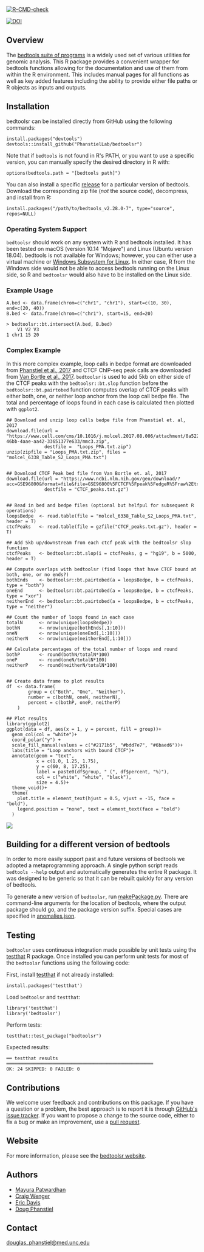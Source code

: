 <!-- badges: start -->
[![R-CMD-check](https://github.com/PhanstielLab/bedtoolsr/workflows/R-CMD-check/badge.svg)](https://github.com/PhanstielLab/bedtoolsr/actions)
<!-- badges: end -->

[![DOI](https://zenodo.org/badge/151143796.svg)](https://zenodo.org/badge/latestdoi/151143796)

## Overview

The [bedtools suite of programs](https://bedtools.readthedocs.io/) is a widely used set of various utilities for genomic analysis. This R package provides a convenient wrapper for bedtools functions allowing for the documentation and use of them from within the R environment. This includes manual pages for all functions as well as key added features including the ability to provide either file paths or R objects as inputs and outputs.

## Installation

bedtoolsr can be installed directly from GitHub using the following commands:

```
install.packages("devtools")
devtools::install_github("PhanstielLab/bedtoolsr")
```

Note that if `bedtools` is not found in R's PATH, or you want to use a specific version, you can manually specify the desired directory in R with:

```
options(bedtools.path = "[bedtools path]")
```

You can also install a specific [release](https://github.com/PhanstielLab/bedtoolsr/releases) for a particular version of bedtools. Download the corresponding zip file (*not* the source code), decompress, and install from R:

```
install.packages("/path/to/bedtools_v2.28.0-7", type="source", repos=NULL)
```

### Operating System Support

`bedtoolsr` should work on any system with R and bedtools installed. It has been tested on macOS (version 10.14 "Mojave") and Linux (Ubuntu version 18.04). bedtools is not available for Windows; however, you can either use a virtual machine or [Windows Subsystem for Linux](https://docs.microsoft.com/en-us/windows/wsl/install-win10). In either case, R from the Windows side would not be able to access bedtools running on the Linux side, so R and `bedtoolsr` would also have to be installed on the Linux side.

### Example Usage

```
A.bed <- data.frame(chrom=c("chr1", "chr1"), start=c(10, 30), end=c(20, 40))
B.bed <- data.frame(chrom=c("chr1"), start=15, end=20)

> bedtoolsr::bt.intersect(A.bed, B.bed)
    V1 V2 V3
1 chr1 15 20
```

### Complex Example

In this more complex example, loop calls in bedpe format are downloaded from [Phanstiel et al., 2017](https://www.cell.com/molecular-cell/fulltext/S1097-2765(17)30603-2?_returnURL=https%3A%2F%2Flinkinghub.elsevier.com%2Fretrieve%2Fpii%2FS1097276517306032%3Fshowall%3Dtrue) and CTCF ChIP-seq peak calls are downloaded from [Van Bortle et al., 2017](https://genomebiology.biomedcentral.com/articles/10.1186/s13059-017-1310-3). `bedtoolsr` is used to add 5kb on either side of the CTCF peaks with the `bedtoolsr::bt.slop` function before the `bedtoolsr::bt.pairtobed` function computes overlap of CTCF peaks with either both, one, or neither loop anchor from the loop call bedpe file. The total and percentage of loops found in each case is calculated then plotted with `ggplot2`.

```
## Download and unzip loop calls bedpe file from Phanstiel et. al, 2017
download.file(url = "https://www.cell.com/cms/10.1016/j.molcel.2017.08.006/attachment/0a5229f1-46bb-4aae-aa42-33651377e633/mmc3.zip",
              destfile =  "Loops_PMA.txt.zip")
unzip(zipfile = "Loops_PMA.txt.zip", files = "molcel_6338_Table_S2_Loops_PMA.txt")


## Download CTCF Peak bed file from Van Bortle et. al, 2017
download.file(url = "https://www.ncbi.nlm.nih.gov/geo/download/?acc=GSE96800&format=file&file=GSE96800%5FCTCF%5Fpeak%5FedgeR%5Fraw%2Etxt%2Egz",
              destfile = "CTCF_peaks.txt.gz")


## Read in bed and bedpe files (optional but helfpul for subsequent R operations)
loopsBedpe  <- read.table(file = "molcel_6338_Table_S2_Loops_PMA.txt", header = T)
ctcfPeaks   <- read.table(file = gzfile("CTCF_peaks.txt.gz"), header = T)

## Add 5kb up/downstream from each ctcf peak with the bedtoolsr slop function
ctcfPeaks   <- bedtoolsr::bt.slop(i = ctcfPeaks, g = "hg19", b = 5000, header = T)

## Compute overlaps with bedtoolsr (find loops that have CTCF bound at both, one, or no ends?)
bothEnds    <- bedtoolsr::bt.pairtobed(a = loopsBedpe, b = ctcfPeaks, type = "both")
oneEnd      <- bedtoolsr::bt.pairtobed(a = loopsBedpe, b = ctcfPeaks, type = "xor")
neitherEnd  <- bedtoolsr::bt.pairtobed(a = loopsBedpe, b = ctcfPeaks, type = "neither")

## Count the number of loops found in each case
totalN      <- nrow(unique(loopsBedpe))
bothN       <- nrow(unique(bothEnds[,1:10]))
oneN        <- nrow(unique(oneEnd[,1:10]))
neitherN    <- nrow(unique(neitherEnd[,1:10]))

## Calculate percentages of the total number of loops and round
bothP       <- round(bothN/totalN*100)
oneP        <- round(oneN/totalN*100)
neitherP    <- round(neitherN/totalN*100)


## Create data frame to plot results
df  <- data.frame(
        group = c("Both", "One", "Neither"),
        number = c(bothN, oneN, neitherN),
        percent = c(bothP, oneP, neitherP)
    )

## Plot results
library(ggplot2)
ggplot(data = df, aes(x = 1, y = percent, fill = group))+
  geom_col(col = "white")+
  coord_polar("y") +
  scale_fill_manual(values = c("#2171b5", "#bdd7e7", "#6baed6"))+
  labs(title = "Loop anchors with bound CTCF")+
  annotate(geom = "text",
           x = c(1.0, 1.25, 1.75),
           y = c(60, 8, 17.25),
           label = paste0(df$group, " (", df$percent, "%)"),
           col = c("white", "white", "black"),
           size = 4.5)+
  theme_void()+
  theme(
    plot.title = element_text(hjust = 0.5, vjust = -15, face = "bold"),
    legend.position = "none", text = element_text(face = "bold")
  )
```

![](img/exampleResults.png)

## Building for a different version of bedtools

In order to more easily support past and future versions of bedtools we adopted a metaprogramming approach.  A single python script reads `bedtools --help` output and automatically generates the entire R package. It was designed to be generic so that it can be rebuilt quickly for any version of bedtools.

To generate a new version of `bedtoolsr`, run [makePackage.py](https://github.com/PhanstielLab/bedtoolsr/blob/master/dev/makePackage.py). There are command-line arguments for the location of bedtools, where the output package should go, and the package version suffix. Special cases are specified in [anomalies.json](https://github.com/PhanstielLab/bedtoolsr/blob/master/dev/anomalies.json).

## Testing

`bedtoolsr` uses continuous integration made possible by unit tests using the [testthat](https://github.com/r-lib/testthat) R package.  Once installed you can perform unit tests for most of the `bedtoolsr` functions using the following code:

First, install [testthat](https://github.com/r-lib/testthat) if not already installed:
```
install.packages('testthat')
````

Load `bedtoolsr` and `testthat`:
```
library('testthat')
library('bedtoolsr')
```

Perform tests:
```
testthat::test_package("bedtoolsr")
```

Expected results:
```
══ testthat results  ══════════════════════════════════════════════════════
OK: 24 SKIPPED: 0 FAILED: 0
```

## Contributions

We welcome user feedback and contributions on this package. If you have a question or a problem, the best approach is to report it is through [GitHub's issue tracker](https://github.com/PhanstielLab/bedtoolsr/issues). If you want to propose a change to the source code, either to fix a bug or make an improvement, use a [pull request](https://github.com/PhanstielLab/bedtoolsr/pulls).

## Website

For more information, please see the [bedtoolsr website](http://phanstiel-lab.med.unc.edu/bedtoolsr.html).

## Authors

* [Mayura Patwardhan](https://github.com/mayurapatwardhan)
* [Craig Wenger](https://github.com/cwenger)
* [Eric Davis](https://github.com/EricSDavis)
* [Doug Phanstiel](https://github.com/dphansti)

## Contact

douglas_phanstiel@med.unc.edu
